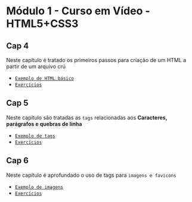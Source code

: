 # Módulo 1 - Curso em Vídeo - HTML5+CSS3

## Cap 4

Neste capítulo é tratado os primeiros passos para criação de um HTML a partir de um arquivo crú 

- [`Exemplo de HTML básico`](exercises/cap4-1-basic.html)
- [`Exercícios`](exercises/cap4-2-testes.html)

## Cap 5 

Neste capítulo são tratadas as `tags` relacionadas aos **Caracteres, parágrafos e quebras de linha**

- [`Exemplo de tags`](exercises/cap5-1-conteudo.html)
- [`Exercícios`](exercises/cap5-2-exercicios.html)

## Cap 6

Neste capítulo é aprofundado o uso de tags para `imagens e favicons`

- [`Exemplo de imagens`](exercises/cap6-1-conteudo.html)
- [`Exercícios`](exercises/cap6-2-exercicios.html)